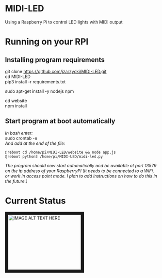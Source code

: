 # MIDI-LED
Using a Raspberry Pi to control LED lights with MIDI output<br />

# Running on your RPI
## Installing program requirements
git clone https://github.com/jzarzycki/MIDI-LED.git<br />
cd MIDI-LED<br />
pip3 install -r requirements.txt<br />

sudo apt-get install -y nodejs npm

cd website<br />
npm install<br />

## Start program at boot automatically
<i>In bash enter:</i><br />
sudo crontab -e<br />
<i>And add at the end of the file:</i>
```
@reboot cd /home/pi/MIDI-LED/website && node app.js
@reboot python3 /home/pi/MIDI-LED/midi-led.py
```
<i>The program should now start automatically and be available at port 13579 on the ip address of your RaspberryPI (It needs to be connected to a WiFi, or work in access point mode. I plan to add instructions on how to do this in the future.)</i>

# Current Status
<a href="http://www.youtube.com/watch?feature=player_embedded&v=ZgxArVfICzk
" target="_blank"><img src="http://img.youtube.com/vi/ZgxArVfICzk/0.jpg" 
alt="IMAGE ALT TEXT HERE" width="240" height="180" border="10" /></a>

